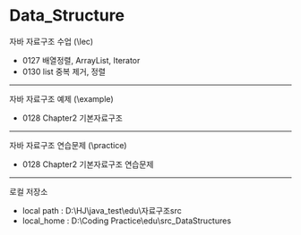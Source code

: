 # Data_Structure
자바 자료구조 수업 (\lec)
+ 0127 배열정렬, ArrayList, Iterator
+ 0130 list 중복 제거, 정렬
------
자바 자료구조 예제 (\example)
+ 0128 Chapter2 기본자료구조
------
자바 자료구조 연습문제 (\practice)
+ 0128 Chapter2 기본자료구조 연습문제
----------
로컬 저장소
+ local path : D:\HJ\java_test\edu\자료구조src
+ local_home : D:\Coding Practice\edu\src_DataStructures
